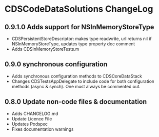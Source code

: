 
# CDSCodeDataSolutions ChangeLog #

## 0.9.1.0 Adds support for NSInMemoryStoreType
- CDSPersistentStoreDescriptor: makes type readwrite, url returns nil if NSInMemoryStoreType, updates type property doc comment
- Adds CDSInMemoryStoreTests.m

## 0.9.0 synchronous configuration 
- Adds synchronous configuration methods to CDSCoreDataStack
- Changes CDSTestsAppDelegate to include code for both configuration methods (async & synch). One must always be commented out.


## 0.8.0 Update non-code files & documentation
- Adds CHANGELOG.md
- Update Licence File
- Updates Podspec
- Fixes documentation warnings
